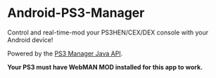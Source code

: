 # Android-PS3-Manager
<p>Control and real-time-mod your PS3HEN/CEX/DEX console with your Android device!</p>
<p>Powered by the <a href="https://github.com/jprsd/PS3-Manager-Java-API">PS3 Manager Java API</a>.</p>
<p><strong>Your PS3 must have WebMAN MOD installed for this app to work.</strong></p>
